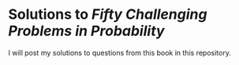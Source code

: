 # Solutions to *Fifty Challenging Problems in Probability*
I will post my solutions to questions from this book in this repository.
